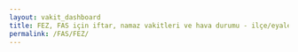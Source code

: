 ```yaml
---
layout: vakit_dashboard
title: FEZ, FAS için iftar, namaz vakitleri ve hava durumu - ilçe/eyalet seç
permalink: /FAS/FEZ/
---
```


<script type="text/javascript">
  var GLOBAL_COUNTRY = 'FAS';
  var GLOBAL_CITY = 'FEZ';
  var GLOBAL_STATE = '';
  var lat = 72;
  var lon = 21;
</script>
